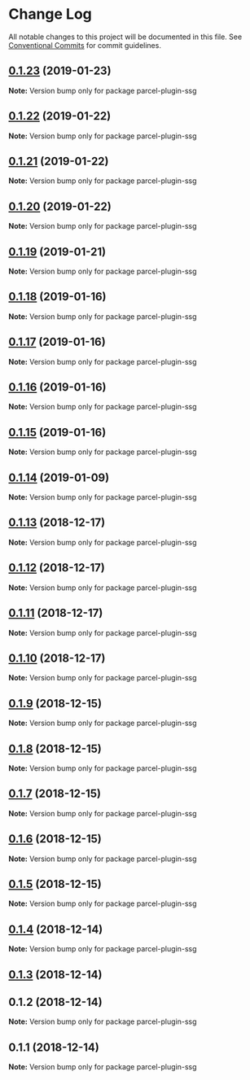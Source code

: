 # Change Log

All notable changes to this project will be documented in this file.
See [Conventional Commits](https://conventionalcommits.org) for commit guidelines.

## [0.1.23](https://github.com/parcel-prototyper/parcel-prototyper/compare/parcel-plugin-ssg@0.1.22...parcel-plugin-ssg@0.1.23) (2019-01-23)

**Note:** Version bump only for package parcel-plugin-ssg





## [0.1.22](https://github.com/parcel-prototyper/parcel-prototyper/compare/parcel-plugin-ssg@0.1.21...parcel-plugin-ssg@0.1.22) (2019-01-22)

**Note:** Version bump only for package parcel-plugin-ssg





## [0.1.21](https://github.com/parcel-prototyper/parcel-prototyper/compare/parcel-plugin-ssg@0.1.20...parcel-plugin-ssg@0.1.21) (2019-01-22)

**Note:** Version bump only for package parcel-plugin-ssg





## [0.1.20](https://github.com/parcel-prototyper/parcel-prototyper/compare/parcel-plugin-ssg@0.1.19...parcel-plugin-ssg@0.1.20) (2019-01-22)

**Note:** Version bump only for package parcel-plugin-ssg





## [0.1.19](https://github.com/parcel-prototyper/parcel-prototyper/compare/parcel-plugin-ssg@0.1.18...parcel-plugin-ssg@0.1.19) (2019-01-21)

**Note:** Version bump only for package parcel-plugin-ssg





## [0.1.18](https://github.com/chrisdmacrae/parcel-prototyper/compare/parcel-plugin-ssg@0.1.17...parcel-plugin-ssg@0.1.18) (2019-01-16)

**Note:** Version bump only for package parcel-plugin-ssg





## [0.1.17](https://github.com/chrisdmacrae/parcel-prototyper/compare/parcel-plugin-ssg@0.1.16...parcel-plugin-ssg@0.1.17) (2019-01-16)

**Note:** Version bump only for package parcel-plugin-ssg





## [0.1.16](https://github.com/chrisdmacrae/parcel-prototyper/compare/parcel-plugin-ssg@0.1.15...parcel-plugin-ssg@0.1.16) (2019-01-16)

**Note:** Version bump only for package parcel-plugin-ssg





## [0.1.15](https://github.com/chrisdmacrae/parcel-prototyper/compare/parcel-plugin-ssg@0.1.14...parcel-plugin-ssg@0.1.15) (2019-01-16)

**Note:** Version bump only for package parcel-plugin-ssg






## [0.1.14](https://github.com/parcel-prototyper/parcel-prototyper/compare/parcel-plugin-ssg@0.1.13...parcel-plugin-ssg@0.1.14) (2019-01-09)

**Note:** Version bump only for package parcel-plugin-ssg





## [0.1.13](https://github.com/parcel-prototyper/parcel-prototyper/compare/parcel-plugin-ssg@0.1.12...parcel-plugin-ssg@0.1.13) (2018-12-17)

**Note:** Version bump only for package parcel-plugin-ssg





## [0.1.12](https://github.com/parcel-prototyper/parcel-prototyper/compare/parcel-plugin-ssg@0.1.11...parcel-plugin-ssg@0.1.12) (2018-12-17)

**Note:** Version bump only for package parcel-plugin-ssg





## [0.1.11](https://github.com/parcel-prototyper/parcel-prototyper/compare/parcel-plugin-ssg@0.1.10...parcel-plugin-ssg@0.1.11) (2018-12-17)

**Note:** Version bump only for package parcel-plugin-ssg





## [0.1.10](https://github.com/parcel-prototyper/parcel-prototyper/compare/parcel-plugin-ssg@0.1.9...parcel-plugin-ssg@0.1.10) (2018-12-17)

**Note:** Version bump only for package parcel-plugin-ssg





## [0.1.9](https://github.com/parcel-prototyper/parcel-prototyper/compare/parcel-plugin-ssg@0.1.8...parcel-plugin-ssg@0.1.9) (2018-12-15)

**Note:** Version bump only for package parcel-plugin-ssg





## [0.1.8](https://github.com/parcel-prototyper/parcel-prototyper/compare/parcel-plugin-ssg@0.1.7...parcel-plugin-ssg@0.1.8) (2018-12-15)

**Note:** Version bump only for package parcel-plugin-ssg





## [0.1.7](https://github.com/parcel-prototyper/parcel-prototyper/compare/parcel-plugin-ssg@0.1.6...parcel-plugin-ssg@0.1.7) (2018-12-15)

**Note:** Version bump only for package parcel-plugin-ssg





## [0.1.6](https://github.com/parcel-prototyper/parcel-prototyper/compare/parcel-plugin-ssg@0.1.5...parcel-plugin-ssg@0.1.6) (2018-12-15)

**Note:** Version bump only for package parcel-plugin-ssg





## [0.1.5](https://github.com/parcel-prototyper/parcel-prototyper/compare/parcel-plugin-ssg@0.1.4...parcel-plugin-ssg@0.1.5) (2018-12-15)

**Note:** Version bump only for package parcel-plugin-ssg





## [0.1.4](https://github.com/parcel-prototyper/parcel-prototyper/compare/parcel-plugin-ssg@0.1.3...parcel-plugin-ssg@0.1.4) (2018-12-14)

**Note:** Version bump only for package parcel-plugin-ssg





## [0.1.3](https://github.com/parcel-prototyper/parcel-prototyper/compare/parcel-plugin-ssg@0.1.1...parcel-plugin-ssg@0.1.3) (2018-12-14)



## 0.1.2 (2018-12-14)

**Note:** Version bump only for package parcel-plugin-ssg





## 0.1.1 (2018-12-14)

**Note:** Version bump only for package parcel-plugin-ssg

